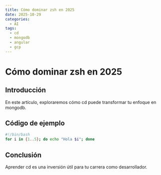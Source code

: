 ```yaml
---
title: Cómo dominar zsh en 2025
date: 2025-10-29
categories:
  - AI
tags:
  - cd
  - mongodb
  - angular
  - gcp
---
```


# Cómo dominar zsh en 2025

## Introducción

En este artículo, exploraremos cómo cd puede transformar tu enfoque en mongodb.

## Código de ejemplo

```bash
#!/bin/bash
for i in {1..5}; do echo "Hola $i"; done
```

## Conclusión

Aprender cd es una inversión útil para tu carrera como desarrollador.